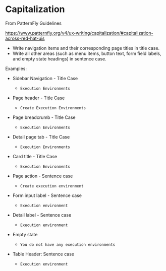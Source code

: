 # Capitalization

From PatternFly Guidelines

<https://www.patternfly.org/v4/ux-writing/capitalization/#capitalization-across-red-hat-uis>

- Write navigation items and their corresponding page titles in title case.
- Write all other areas (such as menu items, button text, form field labels, and empty state headings) in sentence case.

Examples:

- Sidebar Navigation - Title Case
  - `Execution Environments`
- Page header - Title Case
  - `Create Execution Environments`
- Page breadcrumb - Title Case
  - `Execution Environments`
- Detail page tab - Title Case
  - `Execution Environments`
- Card title - Title Case

  - `Execution Environments`

- Page action - Sentence case
  - `Create execution environment`
- Form input label - Sentence case
  - `Execution environment`
- Detail label - Sentence case
  - `Execution environment`
- Empty state
  - `You do not have any execution environments`
- Table Header: Sentence case
  - `Execution environment`
